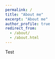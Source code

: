 ```yaml
---
permalink: /
title: "About me"
excerpt: "About me"
author_profile: true
redirect_from: 
  - /about/
  - /about.html
---
```


Test
